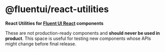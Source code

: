 # @fluentui/react-utilities

**React Utilities for [Fluent UI React](https://developer.microsoft.com/en-us/fluentui) components**

These are not production-ready components and **should never be used in product**. This space is useful for testing new components whose APIs might change before final release.
